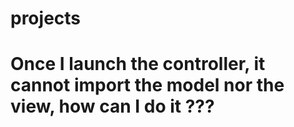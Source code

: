 # projects
 
# Once I launch the controller, it cannot import the model nor the view, how can I do it ???
